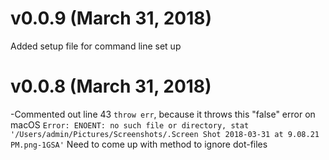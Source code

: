 # v0.0.9 (March 31, 2018)
Added setup file for command line set up   

# v0.0.8 (March 31, 2018)
-Commented out line 43 `throw err`, because it throws this "false" error on macOS `Error: ENOENT: no such file or directory, stat '/Users/admin/Pictures/Screenshots/.Screen Shot 2018-03-31 at 9.08.21 PM.png-1GSA'` Need to come up with method to ignore dot-files
